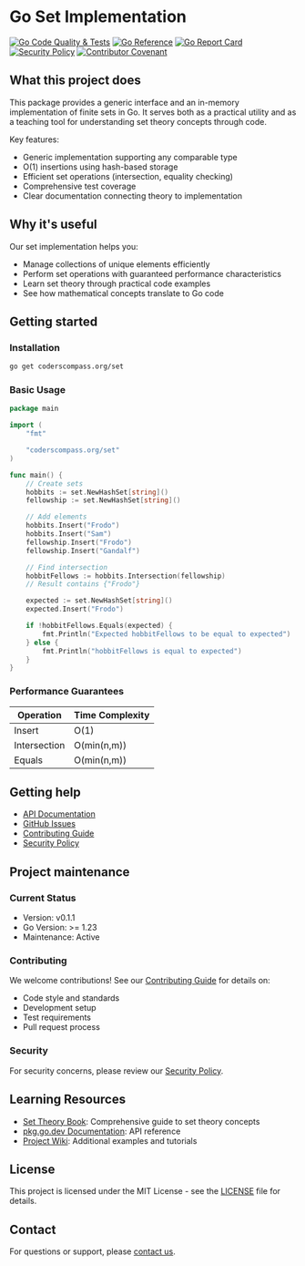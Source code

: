 # Go Set Implementation

[![Go Code Quality & Tests](https://github.com/Coders-Compass/set/workflows/Go%20Code%20Quality%20&%20Tests/badge.svg)](https://github.com/Coders-Compass/set/actions)
[![Go Reference](https://pkg.go.dev/badge/coderscompass.org/set.svg)](https://pkg.go.dev/coderscompass.org/set)
[![Go Report Card](https://goreportcard.com/badge/coderscompass.org/set)](https://goreportcard.com/report/coderscompass.org/set)
[![Security Policy](https://img.shields.io/badge/security-policy-brightgreen.svg)](SECURITY.md)
[![Contributor Covenant](https://img.shields.io/badge/Contributor%20Covenant-2.1-4baaaa.svg)](CODE_OF_CONDUCT.md)

## What this project does

This package provides a generic interface and an in-memory implementation of finite sets in Go. It serves both as a practical utility and as a teaching tool for understanding set theory concepts through code.

Key features:
- Generic implementation supporting any comparable type
- O(1) insertions using hash-based storage
- Efficient set operations (intersection, equality checking)
- Comprehensive test coverage
- Clear documentation connecting theory to implementation

## Why it's useful

Our set implementation helps you:
- Manage collections of unique elements efficiently
- Perform set operations with guaranteed performance characteristics
- Learn set theory through practical code examples
- See how mathematical concepts translate to Go code

## Getting started

### Installation

```bash
go get coderscompass.org/set
```

### Basic Usage

```go
package main

import (
	"fmt"

	"coderscompass.org/set"
)

func main() {
	// Create sets
	hobbits := set.NewHashSet[string]()
	fellowship := set.NewHashSet[string]()

	// Add elements
	hobbits.Insert("Frodo")
	hobbits.Insert("Sam")
	fellowship.Insert("Frodo")
	fellowship.Insert("Gandalf")

	// Find intersection
	hobbitFellows := hobbits.Intersection(fellowship)
	// Result contains {"Frodo"}

	expected := set.NewHashSet[string]()
	expected.Insert("Frodo")

	if !hobbitFellows.Equals(expected) {
		fmt.Println("Expected hobbitFellows to be equal to expected")
	} else {
		fmt.Println("hobbitFellows is equal to expected")
	}
}

```

### Performance Guarantees

| **Operation**    | **Time Complexity** |
|------------------|---------------------|
| Insert           | O(1)                |
| Intersection     | O(min(n,m))         |
| Equals           | O(min(n,m))         |

## Getting help

- [API Documentation](https://pkg.go.dev/coderscompass.org/set)
- [GitHub Issues](https://github.com/Coders-Compass/set/issues)
- [Contributing Guide](CONTRIBUTING.md)
- [Security Policy](SECURITY.md)

## Project maintenance

### Current Status
- Version: v0.1.1
- Go Version: >= 1.23
- Maintenance: Active

### Contributing
We welcome contributions! See our [Contributing Guide](CONTRIBUTING.md) for details on:
- Code style and standards
- Development setup
- Test requirements
- Pull request process

### Security
For security concerns, please review our [Security Policy](SECURITY.md).

## Learning Resources

- [Set Theory Book](https://coderscompass.org/books/set-theory-for-beginners): Comprehensive guide to set theory concepts
- [pkg.go.dev Documentation](https://pkg.go.dev/coderscompass.org/set): API reference
- [Project Wiki](https://github.com/Coders-Compass/set/wiki): Additional examples and tutorials

## License

This project is licensed under the MIT License - see the [LICENSE](LICENSE) file for details.

## Contact

For questions or support, please [contact us](https://coderscompass.org/contact).
